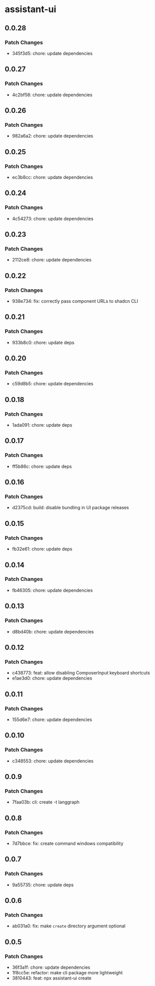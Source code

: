 # assistant-ui

## 0.0.28

### Patch Changes

- 345f3d5: chore: update dependencies

## 0.0.27

### Patch Changes

- 4c2bf58: chore: update dependencies

## 0.0.26

### Patch Changes

- 982a6a2: chore: update dependencies

## 0.0.25

### Patch Changes

- ec3b8cc: chore: update dependencies

## 0.0.24

### Patch Changes

- 4c54273: chore: update dependencies

## 0.0.23

### Patch Changes

- 2112ce8: chore: update dependencies

## 0.0.22

### Patch Changes

- 938e734: fix: correctly pass component URLs to shadcn CLI

## 0.0.21

### Patch Changes

- 933b8c0: chore: update deps

## 0.0.20

### Patch Changes

- c59d8b5: chore: update dependencies

## 0.0.18

### Patch Changes

- 1ada091: chore: update deps

## 0.0.17

### Patch Changes

- ff5b86c: chore: update deps

## 0.0.16

### Patch Changes

- d2375cd: build: disable bundling in UI package releases

## 0.0.15

### Patch Changes

- fb32e61: chore: update deps

## 0.0.14

### Patch Changes

- fb46305: chore: update dependencies

## 0.0.13

### Patch Changes

- d8bd40b: chore: update dependencies

## 0.0.12

### Patch Changes

- c438773: feat: allow disabling ComposerInput keyboard shortcuts
- e1ae3d0: chore: update dependencies

## 0.0.11

### Patch Changes

- 155d6e7: chore: update dependencies

## 0.0.10

### Patch Changes

- c348553: chore: update dependencies

## 0.0.9

### Patch Changes

- 7faa03b: cli: create -t langgraph

## 0.0.8

### Patch Changes

- 7d7bbce: fix: create command windows compatibility

## 0.0.7

### Patch Changes

- 9a55735: chore: update deps

## 0.0.6

### Patch Changes

- ab031a0: fix: make `create` directory argument optional

## 0.0.5

### Patch Changes

- 36f3a1f: chore: update dependencies
- 1f8cc5e: refactor: make cli package more lightweight
- 3810443: feat: npx assistant-ui create
